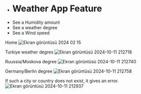 <ul>
                              <li><h1>Weather App Feature</h1></li>
                              <li>See a Humidity amount</li>
                              <li> See a weather degree</li>
                              <li>See a Wind speed</li>
</ul>

Home
![Ekran görüntüsü 2024 02 15](https://github.com/user-attachments/assets/48684a55-6a9c-4d55-90bc-2ef798d04302)


Turkiye weather degres
![Ekran görüntüsü 2024-10-11 212718](https://github.com/user-attachments/assets/17da45aa-9716-4c1c-86b4-e747ccbb8bb2)

Ruussia/Moskova degree
![Ekran görüntüsü 2024-10-11 212740](https://github.com/user-attachments/assets/278c7053-ec4c-46b1-b1d7-3d3d3b6c73a2)

Germany/Berlin degree
![Ekran görüntüsü 2024-10-11 212758](https://github.com/user-attachments/assets/ebd7e9c5-a3db-40bd-8e0a-aa827ce035c0)
<br>

If such a city or country does not exist, it gives an error.
![Ekran görüntüsü 2024-10-11 212937](https://github.com/user-attachments/assets/406d06c3-b1a4-4a25-9081-02e4122c4247)

